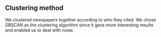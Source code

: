 ## Clustering method

We clustered newspapers together according to who they cited. We chose DBSCAN
as the clustering algorithm since it gave more interesting results and enabled
us to deal with noise.
